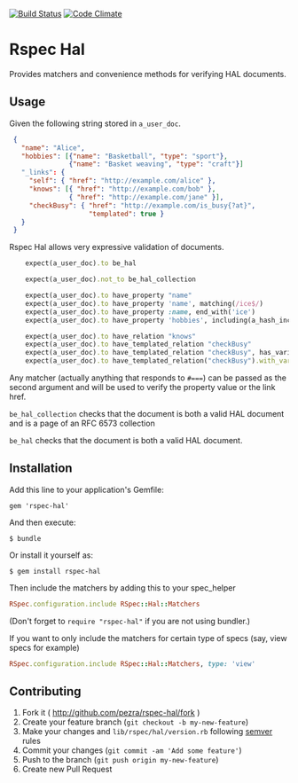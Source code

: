 [![Build Status](https://travis-ci.org/pezra/rspec-hal.png?branch=master)](https://travis-ci.org/pezra/rspec-hal)
[![Code Climate](https://codeclimate.com/github/pezra/rspec-hal.png)](https://codeclimate.com/github/pezra/rspec-hal)

# Rspec Hal

Provides matchers and convenience methods for verifying HAL documents.

## Usage

Given the following string stored in `a_user_doc`.

```json
 {
   "name": "Alice",
   "hobbies": [{"name": "Basketball", "type": "sport"},
               {"name": "Basket weaving", "type": "craft"}]
   "_links": {
     "self": { "href": "http://example.com/alice" },
     "knows": [{ "href": "http://example.com/bob" },
               { "href": "http://example.com/jane" }],
     "checkBusy": { "href": "http://example.com/is_busy{?at}",
                    "templated": true }
   }
 }
```

Rspec Hal allows very expressive validation of documents.

```ruby
    expect(a_user_doc).to be_hal

    expect(a_user_doc).not_to be_hal_collection

    expect(a_user_doc).to have_property "name"
    expect(a_user_doc).to have_property 'name', matching(/ice$/)
    expect(a_user_doc).to have_property :name, end_with('ice')
    expect(a_user_doc).to have_property 'hobbies', including(a_hash_including('type' => 'sport'))

    expect(a_user_doc).to have_relation "knows"
    expect(a_user_doc).to have_templated_relation "checkBusy"
    expect(a_user_doc).to have_templated_relation "checkBusy", has_variable("at")
    expect(a_user_doc).to have_templated_relation("checkBusy").with_variables("at")
```

Any matcher (actually anything that responds to `#===`) can
be passed as the second argument and will be used to verify the
property value or the link href.

`be_hal_collection` checks that the document is both a valid HAL
document and is a page of an RFC 6573 collection

`be_hal` checks that the document is both a valid HAL
document.


## Installation

Add this line to your application's Gemfile:

    gem 'rspec-hal'

And then execute:

    $ bundle

Or install it yourself as:

    $ gem install rspec-hal

Then include the matchers by adding this to your spec_helper

```ruby
RSpec.configuration.include RSpec::Hal::Matchers
```

(Don't forget to `require "rspec-hal"` if you are not using bundler.)

If you want to only include the matchers for certain type of specs
(say, view specs for example)

```ruby
RSpec.configuration.include RSpec::Hal::Matchers, type: 'view'
```


## Contributing

1. Fork it ( http://github.com/pezra/rspec-hal/fork )
2. Create your feature branch (`git checkout -b my-new-feature`)
3. Make your changes and `lib/rspec/hal/version.rb` following [semver][] rules
4. Commit your changes (`git commit -am 'Add some feature'`)
5. Push to the branch (`git push origin my-new-feature`)
6. Create new Pull Request

[semver]: http://semver.org
